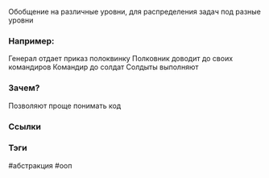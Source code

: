 Обобщение  на различные уровни, для распределения задач под разные уровни

### Например: 
Генерал отдает приказ полоквинку
Полковник доводит до своих командиров
Командир до солдат
Солдыты выполняют

### Зачем?
Позволяют проще понимать код

### Ссылки

### Тэги
#абстракция #ооп


